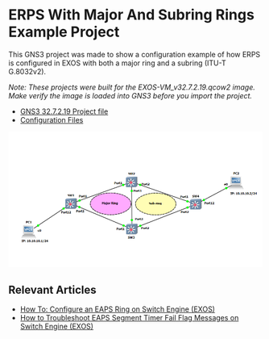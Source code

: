 # ERPS With Major And Subring Rings Example Project

This GNS3 project was made to show a configuration example of how ERPS is configured in EXOS with both a major ring and a subring (ITU-T G.8032v2).

*Note: These projects were built for the EXOS-VM_v32.7.2.19.qcow2 image. Make verify the image is loaded into GNS3 before you import the project.*

* [GNS3 32.7.2.19 Project file](https://github.com/stewilliams-extr/Virtual_EXOS/raw/refs/heads/master/gns3_projects/ERPS_Subrings/erps_subring.gns3project)
* [Configuration Files](Configurations)

<img src="screenshot.png">

## Relevant Articles
* [How To: Configure an EAPS Ring on Switch Engine (EXOS)](https://extreme-networks.my.site.com/ExtrArticleDetail?an=000080836)
* [How to Troubleshoot EAPS Segment Timer Fail Flag Messages on Switch Engine (EXOS)](https://extreme-networks.my.site.com/ExtrArticleDetail?an=000081383)
